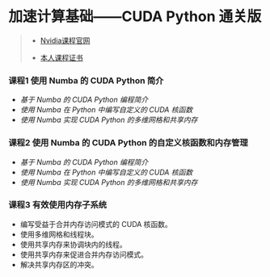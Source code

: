 # 加速计算基础——CUDA Python 通关版

>- [Nvidia课程官网](https://courses.nvidia.com/courses/course-v1:DLI+C-AC-02+V1/)
>
>- [本人课程证书](https://courses.nvidia.com/certificates/59466c0d52ae45a394d3b40902aad864/)

### 课程1 使用 Numba 的 CUDA Python 简介

- _基于 Numba 的 CUDA Python 编程简介_
- _使用 Numba 在 Python 中编写自定义的 CUDA 核函数_
- _使用 Numba 实现 CUDA Python 的多维网格和共享内存_

### 课程2 使用 Numba 的 CUDA Python 的自定义核函数和内存管理

- _基于 Numba 的 CUDA Python 编程简介_
- _使用 Numba 在 Python 中编写自定义的 CUDA 核函数_
- _使用 Numba 实现 CUDA Python 的多维网格和共享内存_

### 课程3 有效使用内存子系统

* 编写受益于合并内存访问模式的 CUDA 核函数。
* 使用多维网格和线程块。
* 使用共享内存来协调块内的线程。
* 使用共享内存来促进合并内存访问模式。
* 解决共享内存区的冲突。

